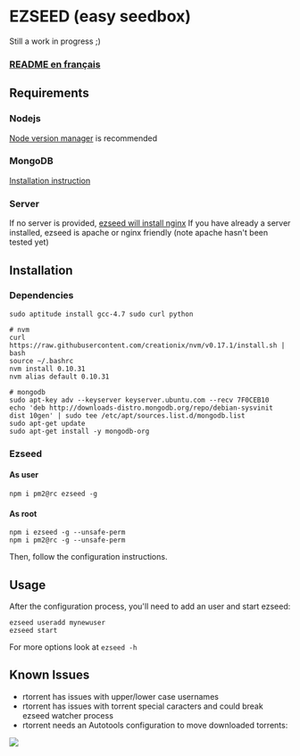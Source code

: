EZSEED (easy seedbox)
===

Still a work in progress ;)

### [README en français](https://github.com/ezseed/ezseed/tree/master/docs/fr)

## Requirements

### Nodejs
[Node version manager](https://github.com/creationix/nvm) is recommended

### MongoDB
[Installation instruction](http://docs.mongodb.org/manual/installation/)

### Server
If no server is provided, [ezseed will install nginx](https://github.com/ezseed/ezseed/blob/master/scripts/server.sh)
If you have already a server installed, ezseed is apache or nginx friendly (note apache hasn't been tested yet)

## Installation 

### Dependencies

```
sudo aptitude install gcc-4.7 sudo curl python

# nvm
curl https://raw.githubusercontent.com/creationix/nvm/v0.17.1/install.sh | bash
source ~/.bashrc
nvm install 0.10.31
nvm alias default 0.10.31

# mongodb
sudo apt-key adv --keyserver keyserver.ubuntu.com --recv 7F0CEB10
echo 'deb http://downloads-distro.mongodb.org/repo/debian-sysvinit dist 10gen' | sudo tee /etc/apt/sources.list.d/mongodb.list
sudo apt-get update
sudo apt-get install -y mongodb-org
```

### Ezseed

#### As user
```
npm i pm2@rc ezseed -g
```

#### As root
```
npm i ezseed -g --unsafe-perm
npm i pm2@rc -g --unsafe-perm
```

Then, follow the configuration instructions.

## Usage

After the configuration process, you'll need to add an user and start ezseed:

```
ezseed useradd mynewuser
ezseed start
```

For more options look at `ezseed -h`

## Known Issues

- rtorrent has issues with upper/lower case usernames
- rtorrent has issues with torrent special caracters and could break ezseed watcher process
- rtorrent needs an Autotools configuration to move downloaded torrents:

![](https://camo.githubusercontent.com/a278375b20071e41ed233b5f6b1e8936222ae0bf/687474703a2f2f7777772e7a75706d6167652e65752f692f687052455238336376472e706e67)
